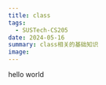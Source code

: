 ```yaml
---
title: class
tags:
  - SUSTech-CS205
date: 2024-05-16
summary: class相关的基础知识
image:
---
```

hello world

